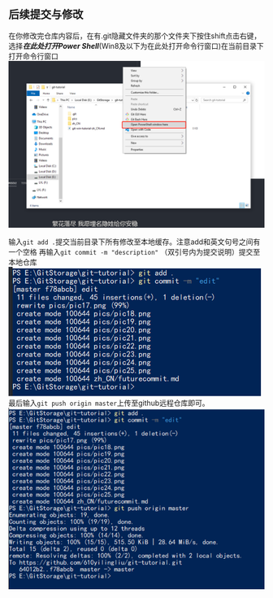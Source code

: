 ## 后续提交与修改

在你修改完仓库内容后，在有.git隐藏文件夹的那个文件夹下按住shift点击右键，选择***在此处打开Power Shell***(Win8及以下为在此处打开命令行窗口)在当前目录下打开命令行窗口
![](../pics/pic25.png)

输入```git add .```提交当前目录下所有修改至本地缓存。注意add和英文句号之间有一个空格
再输入```git commit -m "description"``` （双引号内为提交说明）提交至本地仓库
![](../pics/pic26.png)
最后输入```git push origin master```上传至github远程仓库即可。
![](../pics/pic27.png)